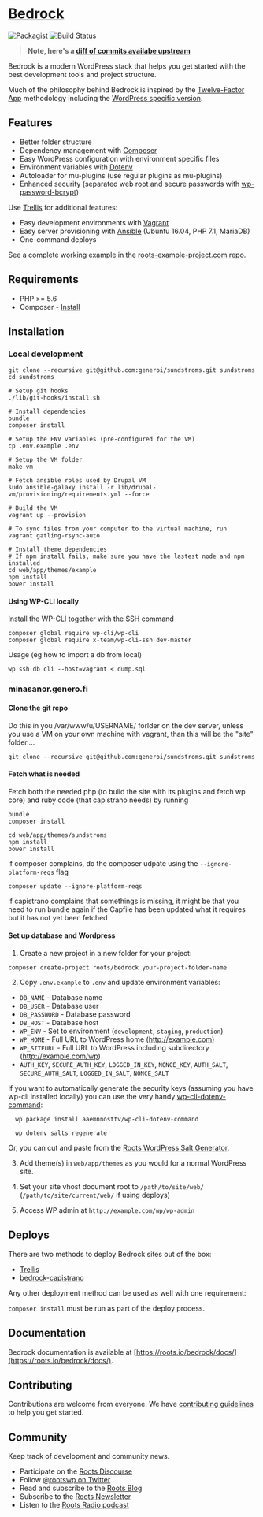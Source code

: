 # [Bedrock](https://roots.io/bedrock/)
[![Packagist](https://img.shields.io/packagist/v/roots/bedrock.svg?style=flat-square)](https://packagist.org/packages/roots/bedrock)
[![Build Status](https://img.shields.io/travis/roots/bedrock.svg?style=flat-square)](https://travis-ci.org/roots/bedrock)

> **Note, here's a [diff of commits availabe upstream](https://github.com/generoi/bedrock/compare/genero...roots:master)**

Bedrock is a modern WordPress stack that helps you get started with the best development tools and project structure.

Much of the philosophy behind Bedrock is inspired by the [Twelve-Factor App](http://12factor.net/) methodology including the [WordPress specific version](https://roots.io/twelve-factor-wordpress/).

## Features

* Better folder structure
* Dependency management with [Composer](http://getcomposer.org)
* Easy WordPress configuration with environment specific files
* Environment variables with [Dotenv](https://github.com/vlucas/phpdotenv)
* Autoloader for mu-plugins (use regular plugins as mu-plugins)
* Enhanced security (separated web root and secure passwords with [wp-password-bcrypt](https://github.com/roots/wp-password-bcrypt))

Use [Trellis](https://github.com/roots/trellis) for additional features:

* Easy development environments with [Vagrant](http://www.vagrantup.com/)
* Easy server provisioning with [Ansible](http://www.ansible.com/) (Ubuntu 16.04, PHP 7.1, MariaDB)
* One-command deploys

See a complete working example in the [roots-example-project.com repo](https://github.com/roots/roots-example-project.com).

## Requirements

* PHP >= 5.6
* Composer - [Install](https://getcomposer.org/doc/00-intro.md#installation-linux-unix-osx)

## Installation

### Local development

    git clone --recursive git@github.com:generoi/sundstroms.git sundstroms
    cd sundstroms

    # Setup git hooks
    ./lib/git-hooks/install.sh

    # Install dependencies
    bundle
    composer install

    # Setup the ENV variables (pre-configured for the VM)
    cp .env.example .env

    # Setup the VM folder
    make vm

    # Fetch ansible roles used by Drupal VM
    sudo ansible-galaxy install -r lib/drupal-vm/provisioning/requirements.yml --force

    # Build the VM
    vagrant up --provision

    # To sync files from your computer to the virtual machine, run
    vagrant gatling-rsync-auto

    # Install theme dependencies
    # If npm install fails, make sure you have the lastest node and npm installed
    cd web/app/themes/example
    npm install
    bower install

#### Using WP-CLI locally

Install the WP-CLI together with the SSH command

    composer global require wp-cli/wp-cli
    composer global require x-team/wp-cli-ssh dev-master

Usage (eg how to import a db from local)

    wp ssh db cli --host=vagrant < dump.sql

### minasanor.genero.fi

#### Clone the git repo

Do this in you /var/www/u/USERNAME/ forlder on the dev server, unless you use
a VM on your own machine with vagrant, than this will be the "site" folder....

    git clone --recursive git@github.com:generoi/sundstroms.git sundstroms

#### Fetch what is needed

Fetch both the needed php (to build the site with its plugins and fetch wp
core) and ruby code (that capistrano needs) by running

    bundle
    composer install

    cd web/app/themes/sundstroms
    npm install
    bower install

if composer complains, do the composer udpate using the `--ignore-platform-reqs` flag

    composer update --ignore-platform-reqs

if capistrano complains that somethings is missing, it might be that you need
to run bundle again if the Capfile has been updated what it requires but it has
not yet been fetched

#### Set up database and Wordpress

1. Create a new project in a new folder for your project:

  `composer create-project roots/bedrock your-project-folder-name`

2. Copy `.env.example` to `.env` and update environment variables:
  * `DB_NAME` - Database name
  * `DB_USER` - Database user
  * `DB_PASSWORD` - Database password
  * `DB_HOST` - Database host
  * `WP_ENV` - Set to environment (`development`, `staging`, `production`)
  * `WP_HOME` - Full URL to WordPress home (http://example.com)
  * `WP_SITEURL` - Full URL to WordPress including subdirectory (http://example.com/wp)
  * `AUTH_KEY`, `SECURE_AUTH_KEY`, `LOGGED_IN_KEY`, `NONCE_KEY`, `AUTH_SALT`, `SECURE_AUTH_SALT`, `LOGGED_IN_SALT`, `NONCE_SALT`

  If you want to automatically generate the security keys (assuming you have wp-cli installed locally) you can use the very handy [wp-cli-dotenv-command][wp-cli-dotenv]:

      wp package install aaemnnosttv/wp-cli-dotenv-command

      wp dotenv salts regenerate

  Or, you can cut and paste from the [Roots WordPress Salt Generator][roots-wp-salt].

3. Add theme(s) in `web/app/themes` as you would for a normal WordPress site.

4. Set your site vhost document root to `/path/to/site/web/` (`/path/to/site/current/web/` if using deploys)

5. Access WP admin at `http://example.com/wp/wp-admin`

## Deploys

There are two methods to deploy Bedrock sites out of the box:

* [Trellis](https://github.com/roots/trellis)
* [bedrock-capistrano](https://github.com/roots/bedrock-capistrano)

Any other deployment method can be used as well with one requirement:

`composer install` must be run as part of the deploy process.

## Documentation

Bedrock documentation is available at [https://roots.io/bedrock/docs/](https://roots.io/bedrock/docs/).

## Contributing

Contributions are welcome from everyone. We have [contributing guidelines](https://github.com/roots/guidelines/blob/master/CONTRIBUTING.md) to help you get started.

## Community

Keep track of development and community news.

* Participate on the [Roots Discourse](https://discourse.roots.io/)
* Follow [@rootswp on Twitter](https://twitter.com/rootswp)
* Read and subscribe to the [Roots Blog](https://roots.io/blog/)
* Subscribe to the [Roots Newsletter](https://roots.io/subscribe/)
* Listen to the [Roots Radio podcast](https://roots.io/podcast/)

[roots-wp-salt]:https://roots.io/salts.html
[wp-cli-dotenv]:https://github.com/aaemnnosttv/wp-cli-dotenv-command

